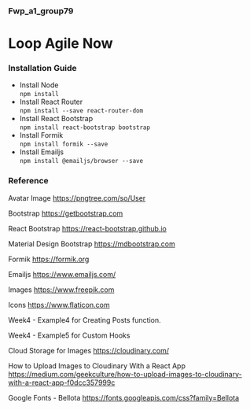 ### Fwp_a1_group79
# Loop Agile Now

### **Installation Guide**

* Install Node <br>
`npm install
`
* Install React Router <br>
  ` npm install --save react-router-dom
  `
* Install React Bootstrap <br>
  `npm install react-bootstrap bootstrap
  `
* Install Formik <br>
  `npm install formik --save
  `
* Install Emailjs <br>
  `npm install @emailjs/browser --save
  `

### **Reference**

Avatar Image
<https://pngtree.com/so/User>

Bootstrap
<https://getbootstrap.com>

React Bootstrap
<https://react-bootstrap.github.io>

Material Design Bootstrap
<https://mdbootstrap.com>

Formik
<https://formik.org>

Emailjs
<https://www.emailjs.com/>

Images
<https://www.freepik.com>

Icons
<https://www.flaticon.com>

Week4 - Example4 for Creating Posts function.

Week4 - Example5 for Custom Hooks

Cloud Storage for Images 
<https://cloudinary.com/>

How to Upload Images to Cloudinary With a React App
<https://medium.com/geekculture/how-to-upload-images-to-cloudinary-with-a-react-app-f0dcc357999c>

Google Fonts - Bellota 
<https://fonts.googleapis.com/css?family=Bellota>
